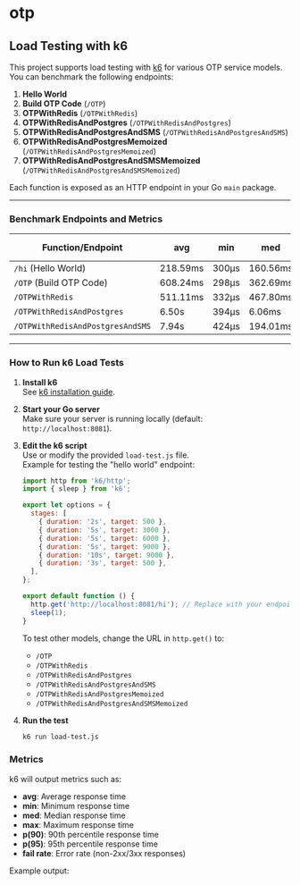 # otp


## Load Testing with k6

This project supports load testing with [k6](https://k6.io/) for various OTP service models. You can benchmark the following endpoints:

1. **Hello World**  
2. **Build OTP Code** (`/OTP`)
3. **OTPWithRedis** (`/OTPWithRedis`)
4. **OTPWithRedisAndPostgres** (`/OTPWithRedisAndPostgres`)
5. **OTPWithRedisAndPostgresAndSMS** (`/OTPWithRedisAndPostgresAndSMS`)
6. **OTPWithRedisAndPostgresMemoized** (`/OTPWithRedisAndPostgresMemoized`)
7. **OTPWithRedisAndPostgresAndSMSMemoized** (`/OTPWithRedisAndPostgresAndSMSMemoized`)

Each function is exposed as an HTTP endpoint in your Go `main` package.

---

### Benchmark Endpoints and Metrics
| Function/Endpoint                        |   avg    |   min    |   med    |   max    |  p(90)   |  p(95)   | fail rate |
|------------------------------------------|----------|----------|----------|----------|----------|----------|-----------|
| `/hi` (Hello World)                      | 218.59ms |   300µs  | 160.56ms |   1.26s  | 540.41ms | 627.79ms |   0.00%   |
| `/OTP` (Build OTP Code)                  | 608.24ms |   298µs  | 362.69ms |   4.43s  |   1.47s  |   1.95s  |   0.00%   |
| `/OTPWithRedis`                          | 511.11ms |   332µs  | 467.80ms |   2.76s  |   1.03s  |   1.25s  |   0.00%   |
| `/OTPWithRedisAndPostgres`               |   6.50s  |   394µs  |   6.06ms |  36.79s  |  31.76s  |  32.72s  |   0.00%   |
| `/OTPWithRedisAndPostgresAndSMS`         |   7.94s  |   424µs  | 194.01ms |  54.66s  |  32.48s  |  33.29s  |   0.00%   |

---

### How to Run k6 Load Tests

1. **Install k6**  
   See [k6 installation guide](https://k6.io/docs/getting-started/installation/).

2. **Start your Go server**  
   Make sure your server is running locally (default: `http://localhost:8081`).

3. **Edit the k6 script**  
   Use or modify the provided `load-test.js` file.  
   Example for testing the "hello world" endpoint:
   ```js
   import http from 'k6/http';
   import { sleep } from 'k6';

   export let options = {
     stages: [
       { duration: '2s', target: 500 },
       { duration: '5s', target: 3000 },
       { duration: '5s', target: 6000 },
       { duration: '5s', target: 9000 },
       { duration: '10s', target: 9000 },
       { duration: '3s', target: 500 },
     ],
   };

   export default function () {
     http.get('http://localhost:8081/hi'); // Replace with your endpoint
     sleep(1);
   }
   ```
   To test other models, change the URL in `http.get()` to:
   - `/OTP`
   - `/OTPWithRedis`
   - `/OTPWithRedisAndPostgres`
   - `/OTPWithRedisAndPostgresAndSMS`
   - `/OTPWithRedisAndPostgresMemoized`
   - `/OTPWithRedisAndPostgresAndSMSMemoized`

4. **Run the test**
   ```bash
   k6 run load-test.js
   ```

### Metrics

k6 will output metrics such as:
- **avg**: Average response time
- **min**: Minimum response time
- **med**: Median response time
- **max**: Maximum response time
- **p(90)**: 90th percentile response time
- **p(95)**: 95th percentile response time
- **fail rate**: Error rate (non-2xx/3xx responses)

Example output:



